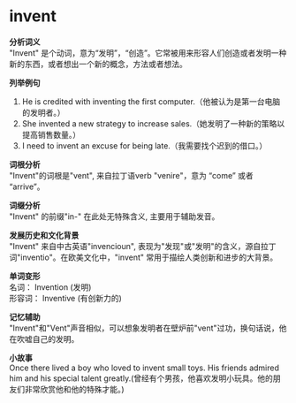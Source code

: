 # invent

**分析词义**  
"Invent" 是个动词，意为“发明”，“创造”。它常被用来形容人们创造或者发明一种新的东西，或者想出一个新的概念，方法或者想法。

  

**列举例句**

  

1.  He is credited with inventing the first computer.（他被认为是第一台电脑的发明者。）
2.  She invented a new strategy to increase sales.（她发明了一种新的策略以提高销售数量。）
3.  I need to invent an excuse for being late.（我需要找个迟到的借口。）

  

**词根分析**  
"Invent"的词根是"vent", 来自拉丁语verb "venire"，意为 “come” 或者 “arrive”。

  

**词缀分析**  
"Invent" 的前缀"in-" 在此处无特殊含义, 主要用于辅助发音。

  

**发展历史和文化背景**  
"Invent" 来自中古英语"invencioun", 表现为"发现"或"发明"的含义，源自拉丁词"inventio"。在欧美文化中，"invent" 常用于描绘人类创新和进步的大背景。

  

**单词变形**  
名词： Invention (发明)  
形容词： Inventive (有创新力的)

  

**记忆辅助**  
"Invent"和"Vent"声音相似，可以想象发明者在壁炉前"vent"过功，换句话说，他在吹嘘自己的发明。

  

**小故事**  
Once there lived a boy who loved to invent small toys. His friends admired him and his special talent greatly.(曾经有个男孩，他喜欢发明小玩具。他的朋友们非常欣赏他和他的特殊才能。)

